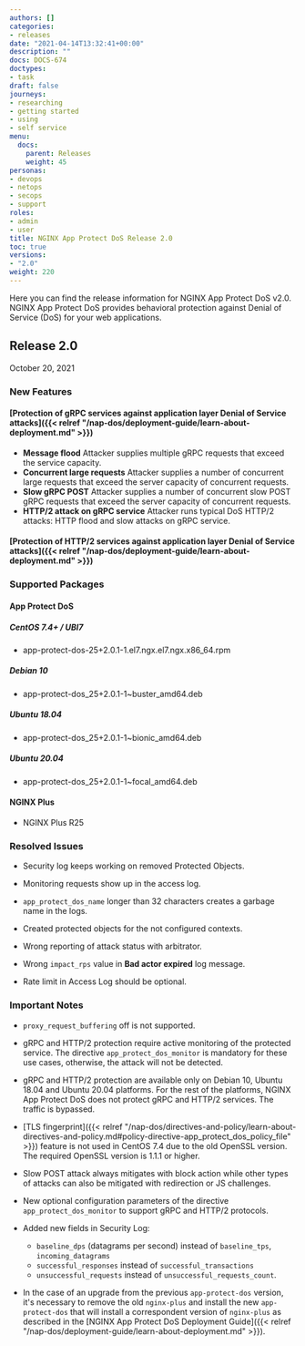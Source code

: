 ```yaml
---
authors: []
categories:
- releases
date: "2021-04-14T13:32:41+00:00"
description: ""
docs: DOCS-674
doctypes:
- task
draft: false
journeys:
- researching
- getting started
- using
- self service
menu:
  docs:
    parent: Releases
    weight: 45
personas:
- devops
- netops
- secops
- support
roles:
- admin
- user
title: NGINX App Protect DoS Release 2.0
toc: true
versions:
- "2.0"
weight: 220
---
```


Here you can find the release information for NGINX App Protect DoS v2.0. NGINX App Protect DoS provides behavioral protection against Denial of Service (DoS) for your web applications. 

## Release 2.0

October 20, 2021

### New Features

#### [Protection of gRPC services against application layer Denial of Service attacks]({{< relref "/nap-dos/deployment-guide/learn-about-deployment.md" >}})

- **Message flood**
  Attacker supplies multiple gRPC requests that exceed the service capacity.
- **Concurrent large requests**
  Attacker supplies a number of concurrent large requests that exceed the server capacity of concurrent requests.
- **Slow gRPC POST**
  Attacker supplies a number of concurrent slow POST gRPC requests that exceed the server capacity of concurrent requests.
- **HTTP/2 attack on gRPC service**
  Attacker runs typical DoS HTTP/2 attacks: HTTP flood and slow attacks on gRPC service.

#### [Protection of HTTP/2 services against application layer Denial of Service attacks]({{< relref "/nap-dos/deployment-guide/learn-about-deployment.md" >}})

### Supported Packages

#### App Protect DoS

##### CentOS 7.4+ / UBI7

- app-protect-dos-25+2.0.1-1.el7.ngx.el7.ngx.x86_64.rpm

##### Debian 10

- app-protect-dos_25+2.0.1-1~buster_amd64.deb

##### Ubuntu 18.04

- app-protect-dos_25+2.0.1-1~bionic_amd64.deb

##### Ubuntu 20.04

- app-protect-dos_25+2.0.1-1~focal_amd64.deb

#### NGINX Plus

- NGINX Plus R25

### Resolved Issues

- Security log keeps working on removed Protected Objects.

- Monitoring requests show up in the access log.

- `app_protect_dos_name` longer than 32 characters creates a garbage name in the logs.

- Created protected objects for the not configured contexts.

- Wrong reporting of attack status with arbitrator.

- Wrong `impact_rps` value in **Bad actor expired** log message.

- Rate limit in Access Log should be optional.

### Important Notes

- `proxy_request_buffering` off is not supported.

- gRPC and HTTP/2 protection require active monitoring of the protected service. The directive `app_protect_dos_monitor` is mandatory for these use cases, otherwise, the attack will not be detected.

- gRPC and HTTP/2 protection are available only on Debian 10, Ubuntu 18.04 and Ubuntu 20.04 platforms. For the rest of the platforms, NGINX App Protect DoS does not protect gRPC and HTTP/2 services. The traffic is bypassed.

- [TLS fingerprint]({{< relref "/nap-dos/directives-and-policy/learn-about-directives-and-policy.md#policy-directive-app_protect_dos_policy_file" >}}) feature is not used in CentOS 7.4 due to the old OpenSSL version. The required OpenSSL version is 1.1.1 or higher.

- Slow POST attack always mitigates with block action while other types of attacks can also be mitigated with redirection or JS challenges.

- New optional configuration parameters of the directive `app_protect_dos_monitor` to support gRPC and HTTP/2 protocols.
- Added new fields in Security Log:

  - `baseline_dps` (datagrams per second) instead of `baseline_tps`, `incoming_datagrams` <br>
  - `successful_responses` instead of `successful_transactions` <br>
  - `unsuccessful_requests` instead of `unsuccessful_requests_count`.

- In the case of an upgrade from the previous `app-protect-dos` version, it's necessary to remove the old `nginx-plus` and install the new `app-protect-dos` that will install a correspondent version of `nginx-plus` as described in the [NGINX App Protect DoS Deployment Guide]({{< relref "/nap-dos/deployment-guide/learn-about-deployment.md" >}}).
